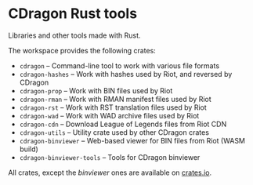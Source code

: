# CDragon Rust tools

Libraries and other tools made with Rust.

The workspace provides the following crates:

- `cdragon` – Command-line tool to work with various file formats
- `cdragon-hashes` – Work with hashes used by Riot, and reversed by CDragon
- `cdragon-prop` – Work with BIN files used by Riot
- `cdragon-rman` – Work with RMAN manifest files used by Riot
- `cdragon-rst` – Work with RST translation files used by Riot
- `cdragon-wad` – Work with WAD archive files used by Riot
- `cdragon-cdn` – Download League of Legends files from Riot CDN
- `cdragon-utils` – Utility crate used by other CDragon crates
- `cdragon-binviewer` – Web-based viewer for BIN files from Riot (WASM build)
- `cdragon-binviewer-tools` – Tools for CDragon binviewer

All crates, except the *binviewer* ones are available on [crates.io](https://crates.io/).

